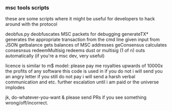 ### msc tools scripts

these are some scripts where it might be useful for developers to hack around with the protocol

deobfus.py deobfuscates MSC packets for debugging
generateTX* generates the appropriate transaction from the cmd line given input from JSON
getbalance gets balances of MSC addresses
geConsensus calculates consesnsus
redeemMultisig redeems dust or multisig (1 of n) outs automatically (if you're a msc dev, very useful)

licence is similar to m$ model: 
please pay me royalties upwards of 10000x the profits of any software this code is used in
if you do not i will send you an angry letter
if you still do not pay i will send a harsh verbal communication
and etc. further escalation until i am paid or the universe implodes

jk, do-whatever-you-want & please send PRs if you see something wrong/off/incorrect.
